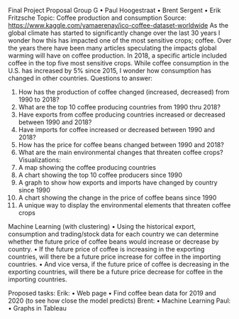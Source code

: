 Final Project Proposal
Group G
•	Paul Hoogestraat
•	Brent Sergent
•	Erik Fritzsche
Topic: Coffee production and consumption
Source: https://www.kaggle.com/yamaerenay/ico-coffee-dataset-worldwide
As the global climate has started to significantly change over the last 30 years I wonder how this has impacted one of the most sensitive crops; coffee. Over the years there have been many articles speculating the impacts global warming will have on coffee production. In 2018, a specific article included coffee in the top five most sensitive crops. While coffee consumption in the U.S. has increased by 5% since 2015, I wonder how consumption has changed in other countries.
Questions to answer:
1.	How has the production of coffee changed (increased, decreased) from 1990 to 2018?
2.	What are the top 10 coffee producing countries from 1990 thru 2018?
3.	Have exports from coffee producing countries increased or decreased between 1990 and 2018?
4.	Have imports for coffee increased or decreased between 1990 and 2018?
5.	How has the price for coffee beans changed between 1990 and 2018?
6.	What are the main environmental changes that threaten coffee crops?
Visualizations:
1.	A map showing the coffee producing countries
2.	A chart showing the top 10 coffee producers since 1990
3.	A graph to show how exports and imports have changed by country since 1990
4.	A chart showing the change in the price of coffee beans since 1990
5.	A unique way to display the environmental elements that threaten coffee crops

Machine Learning (with clustering)
•	Using the historical export, consumption and trading/stock data for each country we can determine whether the future price of coffee beans would increase or decrease by country.
•	If the future price of coffee is increasing in the exporting countries, will there be a future price increase for coffee in the importing countries.
•	And vice versa, if the future price of coffee is decreasing in the exporting countries, will there be a future price decrease for coffee in the importing countries.

Proposed tasks:
Erik:
•	Web page
•	Find coffee bean data for 2019 and 2020 (to see how close the model predicts)
Brent:
•	Machine Learning
Paul:
•	Graphs in Tableau
